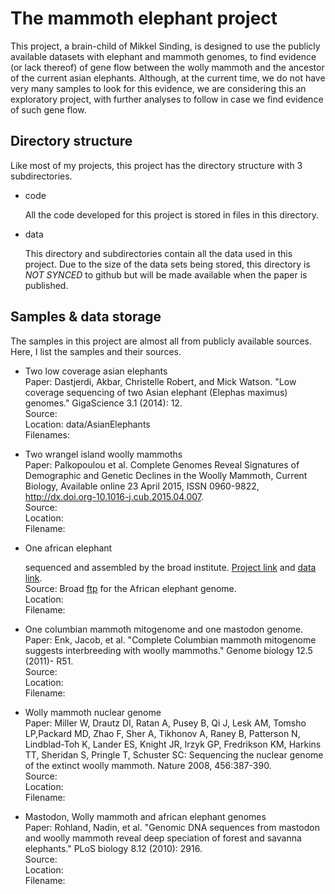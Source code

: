 # The mammoth elephant project
This project, a brain-child of Mikkel Sinding, is designed to use the publicly available datasets with
elephant and mammoth genomes, to find evidence (or lack thereof) of gene flow between the wolly mammoth
and the ancestor of the current asian elephants. Although, at the current time, we do not have very many
samples to look for this evidence, we are considering this an exploratory project, with further analyses
to follow in case we find evidence of such gene flow.

## Directory structure
Like most of my projects, this project has the directory structure with 3 subdirectories.
* code

   All the code developed for this project is stored in files in this directory.
* data

   This directory and subdirectories contain all the data used in this project. Due to the size of the data
sets being stored, this directory is _NOT SYNCED_ to github but will be made available when the paper is
published. 

## Samples & data storage
The samples in this project are almost all from publicly available sources. Here, I list the samples and
their sources.
* Two low coverage asian elephants  
Paper: Dastjerdi, Akbar, Christelle Robert, and Mick Watson. "Low coverage sequencing of two Asian elephant (Elephas maximus) genomes." GigaScience 3.1 (2014): 12.  
Source:  
Location: data/AsianElephants  
Filenames:  
* Two wrangel island woolly mammoths  
Paper: Palkopoulou et al. Complete Genomes Reveal Signatures of Demographic and Genetic Declines in the Woolly Mammoth, Current Biology, Available online 23 April 2015, ISSN 0960-9822, http://dx.doi.org-10.1016-j.cub.2015.04.007.  
Source:  
Location:  
Filename:  
* One african elephant

   sequenced and assembled by the broad institute. [Project link](https://www.broadinstitute.org/science/projects/mammals-models/elephant/elephant "Broad elephant sequencing project page") and [data link](http://www.broadinstitute.org/ftp/pub/assemblies/mammals/elephant/loxAfr3/ "Broad elephant ftp").  
Source: Broad [ftp](http://www.broadinstitute.org/ftp/pub/assemblies/mammals/elephant/loxAfr3/) for the African elephant genome.  
Location:  
Filename:  
* One columbian mammoth mitogenome and one mastodon genome.  
Paper: Enk, Jacob, et al. "Complete Columbian mammoth mitogenome suggests interbreeding with woolly mammoths." Genome biology 12.5 (2011)- R51.  
Source:  
Location:  
Filename:  
* Wolly mammoth nuclear genome  
Paper: Miller W, Drautz DI, Ratan A, Pusey B, Qi J, Lesk AM, Tomsho LP,Packard MD, Zhao F, Sher A, Tikhonov A, Raney B, Patterson N, Lindblad-Toh K, Lander ES, Knight JR, Irzyk GP, Fredrikson KM, Harkins TT, Sheridan S, Pringle T, Schuster SC: Sequencing the nuclear genome of the extinct woolly mammoth. Nature 2008, 456:387-390.  
Source:   
Location:  
Filename:  
* Mastodon, Wolly mammoth and african elephant genomes  
Paper: Rohland, Nadin, et al. "Genomic DNA sequences from mastodon and woolly mammoth reveal deep speciation of forest and savanna elephants." PLoS biology 8.12 (2010): 2916.  
Source:   
Location:  
Filename:  

